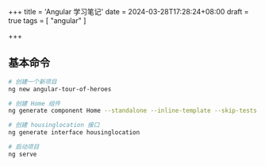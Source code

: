 +++
title = 'Angular 学习笔记'
date = 2024-03-28T17:28:24+08:00
draft = true
tags = [ "angular" ]

+++





## 基本命令



```bash
# 创建一个新项目
ng new angular-tour-of-heroes

# 创建 Home 组件
ng generate component Home --standalone --inline-template --skip-tests

# 创建 housinglocation 接口
ng generate interface housinglocation

# 启动项目
ng serve

```

